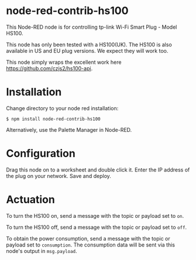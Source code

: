 # node-red-contrib-hs100

This Node-RED node is for controlling tp-link Wi-Fi Smart Plug - Model HS100.

This node has only been tested with a HS100(UK). The HS100 is also available in US and EU plug versions. We expect they will work too.

This node simply wraps the excellent work here https://github.com/czjs2/hs100-api. 

# Installation

Change directory to your node red installation:

    $ npm install node-red-contrib-hs100
  
Alternatively, use the Palette Manager in Node-RED.

# Configuration

Drag this node on to a worksheet and double click it. Enter the IP address of the plug on your network. Save and deploy.


# Actuation

To turn the HS100 on, send a message with the topic or payload set to `on`.

To turn the HS100 off, send a message with the topic or payload set to `off`.

To obtain the power consumption, send a message with the topic or payload set to `consumption`. The consumption data will
be sent via this node's output in `msg.payload`.
